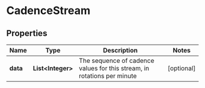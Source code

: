 
# CadenceStream

## Properties
Name | Type | Description | Notes
------------ | ------------- | ------------- | -------------
**data** | **List&lt;Integer&gt;** | The sequence of cadence values for this stream, in rotations per minute |  [optional]



